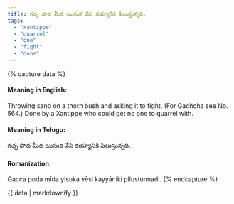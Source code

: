 ```yaml
---
title: గచ్చ పొద మీద యిసుక వేసి కయ్యానికి పిలుస్తున్నది.
tags:
  - "xantippe"
  - "quarrel"
  - "one"
  - "fight"
  - "done"
---
```


{% capture data %}
#### Meaning in English:
Throwing sand on a thorn bush and asking it to fight.
(For Gachcha see No. 564.)
Done by a Xantippe who could get no one to quarrel with.

#### Meaning in Telugu:
గచ్చ పొద మీద యిసుక వేసి కయ్యానికి పిలుస్తున్నది.

#### Romanization:
Gacca poda mīda yisuka vēsi kayyāniki pilustunnadi.
{% endcapture %}

{{ data | markdownify }}

